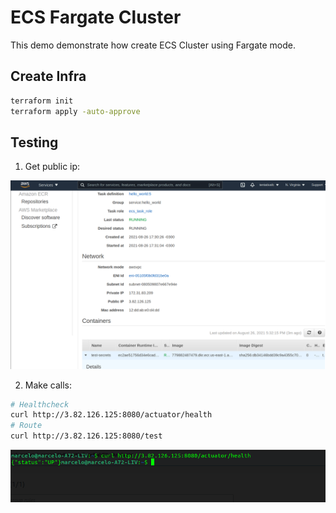 # ECS Fargate Cluster

This demo demonstrate how create ECS Cluster using Fargate mode.

## Create Infra

```sh
terraform init
terraform apply -auto-approve
```

## Testing

1. Get public ip:

![image](images/ecs-public-ip.png)

2. Make calls:

```sh
# Healthcheck
curl http://3.82.126.125:8080/actuator/health
# Route
curl http://3.82.126.125:8080/test
```
![image](images/ecs-curl.png)
